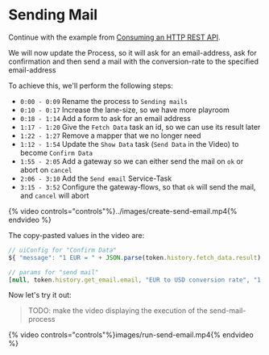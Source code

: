 # Sending Mail

Continue with the example from [Consuming an HTTP REST API](consuming-rest-api.md).

We will now update the Process, so it will ask for an email-address, ask for confirmation and then send a mail with the conversion-rate to the specified email-address

To achieve this, we'll perform the following steps:

- `0:00 - 0:09` Rename the process to `Sending mails`
- `0:10 - 0:17` Increase the lane-size, so we have more playroom
- `0:18 - 1:14` Add a form to ask for an email address
- `1:17 - 1:20` Give the `Fetch Data` task an id, so we can use its result later
- `1:22 - 1:27` Remove a mapper that we no longer need
- `1:12 - 1:54` Update the `Show Data` task (`Send Data` in the Video) to become `Confirm Data`
- `1:55 - 2:05` Add a gateway so we can either send the mail on `ok` or abort on `cancel`
- `2:06 - 3:10` Add the `Send email` Service-Task
- `3:15 - 3:52` Configure the gateway-flows, so that `ok` will send the mail, and `cancel` will abort

{% video controls="controls"%}../images/create-send-email.mp4{% endvideo %}

The copy-pasted values in the video are:
```JavaScript
// uiConfig for "Confirm Data"
${ "message": "1 EUR = " + JSON.parse(token.history.fetch_data.result).rates.USD + " USD - email: " + token.current.email, "layout": [ { "key": "confirm", "label": "OK"}, { "key": "cancel", "label": "cancel"}] };

// params for "send mail"
[null, token.history.get_email.email, "EUR to USD conversion rate", "1 EUR = " + JSON.parse(token.history.fetch_data.result).rates.USD + " USD"]
```

Now let's try it out:

> TODO: make the video displaying the execution of the send-mail-process

{% video controls="controls"%}images/run-send-email.mp4{% endvideo %}